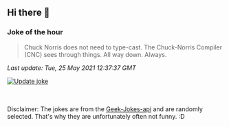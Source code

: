 ## Hi there 👋

### Joke of the hour
<!-- joke -->
>Chuck Norris does not need to type-cast. The Chuck-Norris Compiler (CNC) sees through things. All way down. Always.
<!-- /joke -->

*Last update: Tue, 25 May 2021 12:37:37 GMT*

[![Update joke](https://github.com/nclskfm/nclskfm/actions/workflows/joke.yml/badge.svg)](https://github.com/nclskfm/nclskfm/actions/workflows/joke.yml)

<br><br>
Disclaimer: The jokes are from the [Geek-Jokes-api](https://github.com/sameerkumar18/geek-joke-api) and are randomly selected. That's why they are unfortunately often not funny. :D
